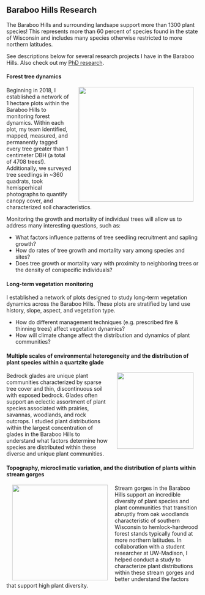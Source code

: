 ## Baraboo Hills Research

The Baraboo Hills and surrounding landsape support more than 1300 plant species! This represents more than 60 percent of species found in the state of Wisconsin and includes many species otherwise restricted to more northern latitudes.

See descriptions below for several research projects I have in the Baraboo Hills. Also check out my [PhD research](/coexistence).

#### Forest tree dynamics
<img style="padding: 0 15px; float: right;" src="https://jaredjbeck.github.io/IMG_2156.JPG" width="300" align="right">

Beginning in 2018, I established a network of 1 hectare plots within the Baraboo Hills to monitoring forest dynamics. Within each plot, my team identified, mapped, measured, and permanently tagged every tree greater than 1 centimeter DBH (a total of 4708 trees!). Additionally, we surveyed tree seedlings in ~360 quadrats, took hemisperhical photographs to quantify canopy cover, and characterized soil characteristics.

Monitoring the growth and mortality of individual trees will allow us to address many interesting questions, such as:
* What factors influence patterns of tree seedling recruitment and sapling growth?
* How do rates of tree growth and mortality vary among species and sites?
* Does tree growth or mortality vary with proximity to neighboring trees or the density of conspecific individuals?

#### Long-term vegetation monitoring

I established a network of plots designed to study long-term vegetation dynamics across the Baraboo Hills. These plots are stratified by land use history, slope, aspect, and vegetation type. 

* How do different management techniques (e.g. prescribed fire & thinning trees) affect vegetation dynamics?
* How will climate change affect the distribution and dynamics of plant communities?

#### Multiple scales of environmental heterogeneity and the distribution of plant species within a quartzite glade
<img style="padding: 0 15px; float: right;" src="https://jaredjbeck.github.io/images/IMG_3624.png" width="200" align="right">

Bedrock glades are unique plant communities characterized by sparse tree cover and thin, discontinuous soil with exposed bedrock. Glades often support an eclectic assortment of plant species associated with prairies, savannas, woodlands, and rock outcrops. I studied plant distributions within the largest concentration of glades in the Baraboo Hills to understand what factors determine how species are distributed within these diverse and unique plant communities.

#### Topography, microclimatic variation, and the distribution of plants within stream gorges
<img style="padding: 0 15px; float: left;" src="https://jaredjbeck.github.io/images/IMG_1109.JPG" width="250" align="left"> Stream gorges in the Baraboo Hills support an incredible diversity of plant species and plant communities that transition abruptly from oak woodlands characteristic of southern Wisconsin to hemlock-hardwood forest stands typically found at more northern latitudes. In collaboration with a student researcher at UW-Madison, I helped conduct a study to characterize plant distributions within these stream gorges and better understand the factors that support high plant diversity.


